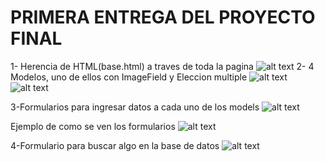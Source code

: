 # PRIMERA ENTREGA DEL PROYECTO FINAL

1- Herencia de HTML(base.html) a traves de toda la pagina
![alt text](https://i.imgur.com/n1wuc20.png)
2- 4 Modelos, uno de ellos con ImageField y Eleccion multiple
![alt text](https://i.imgur.com/c6Tbnnj.png)
![alt text](https://i.imgur.com/iosj0rb.png)

3-Formularios para ingresar datos a cada uno de los models
![alt text](https://i.imgur.com/KUVdned.png)

Ejemplo de como se ven los formularios
![alt text](https://i.imgur.com/ofQzOBn.png)

4-Formulario para buscar algo en la base de datos
![alt text](https://i.imgur.com/qc8YMy7.png)